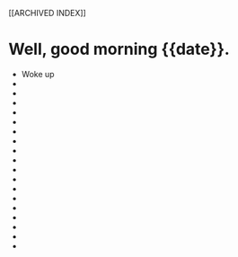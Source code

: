 [[ARCHIVED INDEX]]
# Well, good morning {{date}}.
 - Woke up
 - 
 - 
 - 
 - 
 - 
 -  
 - 
 - 
 - 
 - 
 - 
 -  
 - 
 - 
 - 
 - 
 - 
 - 